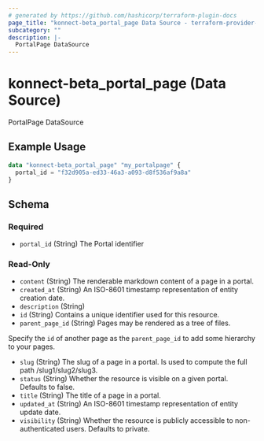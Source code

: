 ```yaml
---
# generated by https://github.com/hashicorp/terraform-plugin-docs
page_title: "konnect-beta_portal_page Data Source - terraform-provider-konnect-beta"
subcategory: ""
description: |-
  PortalPage DataSource
---
```


# konnect-beta_portal_page (Data Source)

PortalPage DataSource

## Example Usage

```terraform
data "konnect-beta_portal_page" "my_portalpage" {
  portal_id = "f32d905a-ed33-46a3-a093-d8f536af9a8a"
}
```

<!-- schema generated by tfplugindocs -->
## Schema

### Required

- `portal_id` (String) The Portal identifier

### Read-Only

- `content` (String) The renderable markdown content of a page in a portal.
- `created_at` (String) An ISO-8601 timestamp representation of entity creation date.
- `description` (String)
- `id` (String) Contains a unique identifier used for this resource.
- `parent_page_id` (String) Pages may be rendered as a tree of files.

Specify the `id` of another page as the `parent_page_id` to add some hierarchy to your pages.
- `slug` (String) The slug of a page in a portal. Is used to compute the full path /slug1/slug2/slug3.
- `status` (String) Whether the resource is visible on a given portal. Defaults to false.
- `title` (String) The title of a page in a portal.
- `updated_at` (String) An ISO-8601 timestamp representation of entity update date.
- `visibility` (String) Whether the resource is publicly accessible to non-authenticated users. Defaults to private.
